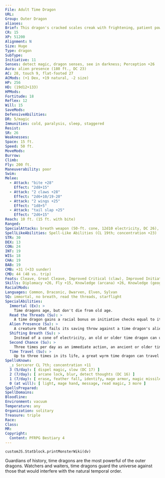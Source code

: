 ```yaml
---
File: Adult Time Dragon
URL: 
Group: Outer Dragon
aliases: 
Brief: This dragon's cracked scales creak with frightening, patient power. Some of its horns are ancient and brittle, others new and pristine.
CR: 15
XP: 51200
Alignment: N
Size: Huge
Type: dragon
SubType: 
Initiative: 11
Senses: detect magic, dragon senses, see in darkness; Perception +26
Aura: alien presence (180 ft., DC 23)
AC: 28, touch 9, flat-footed 27
ACMods: (+1 Dex, +19 natural, -2 size)
HP: 256
HD: (19d12+133)
HPMods: 
Fortitude: 18
Reflex: 12
Will: 15
SaveMods: 
DefensiveAbilities: 
DR: 5/magic
Immunities: cold, paralysis, sleep, staggered
Resist: 
SR: 26
Weaknesses: 
Space: 15 ft.
Speed: 50 ft.
MoveMods: 
Burrow: 
Climb: 
Fly: 200 ft.
Maneuverability: poor
Swim: 
Melee: 
  - Attack: "bite +28"
    Effect: "2d8+15"
  - Attack: "2 claws +28"
    Effect: "2d6+10/19-20"
  - Attack: "2 wings +25"
    Effect: "1d8+5"
  - Attack: "tail slap +25"
    Effect: "2d6+15"
Reach: 10 ft. (15 ft. with bite)
Ranged: 
SpecialAttacks: breath weapon (50-ft. cone, 12d10 electricity, DC 26), crush
SpellLikeAbilities: Spell-Like Abilities (CL 19th; concentration +23)  Constant-detect magic  At Will-clairaudience/clairvoyance, share memoryUM
STR: 30
DEX: 13
CON: 24
INT: 19
WIS: 18
CHA: 19
BAB: 19
CMB: +31 (+33 sunder)
CMD: 44 (48 vs. trip)
Feats: Cleave, Great Cleave, Improved Critical (claw), Improved Initiative, Multiattack, Power Attack, Skill Focus (Knowledge [history]), Step Up, Weapon Focus (bite), Weapon Focus (claw)
Skills: Diplomacy +26, Fly +15, Knowledge (arcana) +26, Knowledge (geography) +26, Knowledge (planes) +26, Knowledge (religion) +26, Knowledge (history) +32, Perception +26, Sense Motive +26, Spellcraft +26
RacialMods: 
Languages: Common, Draconic, Dwarven, Elven, Sylvan
SQ: immortal, no breath, read the threads, starflight
SpecialAbilities:
  Immortal (Ex): >
    Time dragons age, but don't die from old age.
  Read the Threads (Su): >
    A time dragon gains a racial bonus on initiative checks equal to its age category. In addition, a time dragon is immune to the staggered condition.
  Alien Presence (Su): >
    A creature that fails its saving throw against a time dragon's alien presence is staggered for 5d6 rounds (or stunned if it has 4 Hit Dice or fewer).
  Shifting Breath (Su): >
    Instead of a cone of electricity, an old or older time dragon can use its breath weapon to displace creatures in time. Each creature in the cone must succeed at a Will save or be shifted forward in time a number of rounds equal to 1/2 the dragon's age category (DC equal to breath weapon). For an affected creature, it's as if no time passed. Creatures that succeed at their saves are staggered for 1 round.
  Second Chance (Su): >
    Three times per day as an immediate action, an ancient or older time dragon can force a creature (including itself) to reroll any d20 roll. The target must use the result of the second roll.
  Time Travel (Su): >
    Up to three times in its life, a great wyrm time dragon can travel to any point in time, taking with it a number of willing creatures equal to its Charisma modifier.
SpellsKnown:
  _: Sorcerer CL 7th; concentration +11
  3 (5/day): [ dispel magic, slow (DC 17) ]
  2 (7/day): [ arcane lock, blur, detect thoughts (DC 16) ]
  1 (7/day): [ erase, feather fall, identify, mage armor, magic missile ]
  0 (at will): [ light, mage hand, message, read magic, 3 more ]
SpellsPrepared: 
SpellDomains: 
Bloodline: 
Environment: vacuum
Temperature: any
Organization: solitary
Treasure: triple
Race: 
Class: 
MR: 
Copyright:
  Content: PFRPG Bestiary 4
---
```

```dataviewjs
customJS.Statblock.printMonsterWiki(dv)
```
Guardians of history, time dragons are the most powerful of the outer dragons. Watchers and waiters, time dragons guard the universe against those that would interfere with the natural temporal order.
